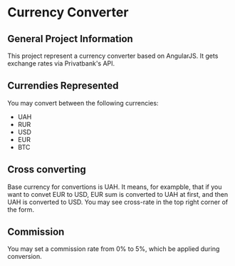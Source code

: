 Currency Converter
=====================

General Project Information
-----------------------------------
This project represent a currency converter based on AngularJS. It gets exchange rates via Privatbank's API.


Currendies Represented
-----------------------------------
You may convert between the following currencies:

* UAH
* RUR
* USD
* EUR
* BTC


Cross converting
-----------------------------------
Base currency for convertions is UAH. It means, for exampble, that if you want to convet EUR to USD, EUR sum is converted to UAH at first, and then UAH is converted to USD.
You may see cross-rate in the top right corner of the form.


Commission
-----------------------------------
You may set a commission rate from 0% to 5%, which be applied during conversion.
